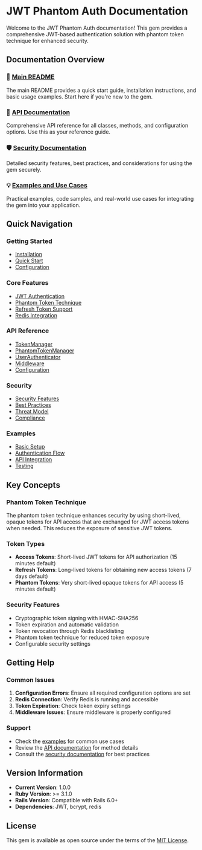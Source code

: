 # JWT Phantom Auth Documentation

Welcome to the JWT Phantom Auth documentation! This gem provides a comprehensive JWT-based authentication solution with phantom token technique for enhanced security.

## Documentation Overview

### 📖 [Main README](../README.md)
The main README provides a quick start guide, installation instructions, and basic usage examples. Start here if you're new to the gem.

### 🔧 [API Documentation](API.md)
Comprehensive API reference for all classes, methods, and configuration options. Use this as your reference guide.

### 🛡️ [Security Documentation](SECURITY.md)
Detailed security features, best practices, and considerations for using the gem securely.

### 💡 [Examples and Use Cases](EXAMPLES.md)
Practical examples, code samples, and real-world use cases for integrating the gem into your application.

## Quick Navigation

### Getting Started
- [Installation](../README.md#installation)
- [Quick Start](../README.md#quick-start)
- [Configuration](../README.md#configuration-options)

### Core Features
- [JWT Authentication](../README.md#jwt-based-authentication)
- [Phantom Token Technique](../README.md#phantom-token-technique)
- [Refresh Token Support](../README.md#refresh-token-support)
- [Redis Integration](../README.md#redis-integration)

### API Reference
- [TokenManager](API.md#tokenmanager)
- [PhantomTokenManager](API.md#phantomtokenmanager)
- [UserAuthenticator](API.md#userauthenticator)
- [Middleware](API.md#middleware)
- [Configuration](API.md#configuration)

### Security
- [Security Features](SECURITY.md#security-features)
- [Best Practices](SECURITY.md#best-practices)
- [Threat Model](SECURITY.md#threat-model)
- [Compliance](SECURITY.md#compliance)

### Examples
- [Basic Setup](EXAMPLES.md#basic-setup)
- [Authentication Flow](EXAMPLES.md#authentication-flow)
- [API Integration](EXAMPLES.md#api-integration)
- [Testing](EXAMPLES.md#testing)

## Key Concepts

### Phantom Token Technique
The phantom token technique enhances security by using short-lived, opaque tokens for API access that are exchanged for JWT access tokens when needed. This reduces the exposure of sensitive JWT tokens.

### Token Types
- **Access Tokens**: Short-lived JWT tokens for API authorization (15 minutes default)
- **Refresh Tokens**: Long-lived tokens for obtaining new access tokens (7 days default)
- **Phantom Tokens**: Very short-lived opaque tokens for API access (5 minutes default)

### Security Features
- Cryptographic token signing with HMAC-SHA256
- Token expiration and automatic validation
- Token revocation through Redis blacklisting
- Phantom token technique for reduced token exposure
- Configurable security settings

## Getting Help

### Common Issues
1. **Configuration Errors**: Ensure all required configuration options are set
2. **Redis Connection**: Verify Redis is running and accessible
3. **Token Expiration**: Check token expiry settings
4. **Middleware Issues**: Ensure middleware is properly configured

### Support
- Check the [examples](EXAMPLES.md) for common use cases
- Review the [API documentation](API.md) for method details
- Consult the [security documentation](SECURITY.md) for best practices

## Version Information

- **Current Version**: 1.0.0
- **Ruby Version**: >= 3.1.0
- **Rails Version**: Compatible with Rails 6.0+
- **Dependencies**: JWT, bcrypt, redis

## License

This gem is available as open source under the terms of the [MIT License](https://opensource.org/licenses/MIT). 
